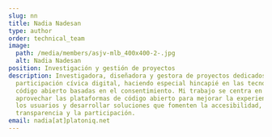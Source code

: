 ```yaml
---
slug: nn
title: Nadia Nadesan
type: author
order: technical_team
image:
  path: /media/members/asjv-mlb_400x400-2-.jpg
  alt: Nadia Nadesan
position: Investigación y gestión de proyectos
description: Investigadora, diseñadora y gestora de proyectos dedicados a la
  participación cívica digital, haciendo especial hincapié en las tecnologías de
  código abierto basadas en el consentimiento. Mi trabajo se centra en
  aprovechar las plataformas de código abierto para mejorar la experiencia de
  los usuarios y desarrollar soluciones que fomenten la accesibilidad, la
  transparencia y la participación.
email: nadia[at]platoniq.net
---
```

